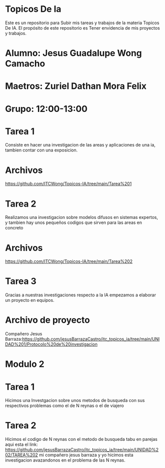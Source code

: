 # Topicos De Ia

Este es un repositorio para Subir mis tareas y trabajos de la materia Topicos De IA. El propósito de este repositorio es Tener envidencia de mis proyectos y trabajos.

# Alumno: Jesus Guadalupe Wong Camacho
# Maetros: Zuriel Dathan Mora Felix
# Grupo: 12:00-13:00

# Tarea 1
Consiste en hacer una investigacion de las areas y aplicaciones de una ia, tambien contar con una exposicion.
# Archivos
https://github.com/ITCWong/Topicos-IA/tree/main/Tarea%201


# Tarea 2
Realizamos una investigacion sobre modelos difusos en sistemas expertos, y tambien hay unos pequeños codigos que sirven para las areas en concreto
# Archivos
https://github.com/ITCWong/Topicos-IA/tree/main/Tarea%202

# Tarea 3
Gracias a nuestras investigaciones respecto a la IA empezamos a elaborar un proyecto en equipos.
# Archivo de proyecto
Compañero Jesus Barraza:https://github.com/jesusBarrazaCastro/itc_topicos_ia/tree/main/UNIDAD%201/Protocolo%20de%20investigacion

# Modulo 2

# Tarea 1
Hicimos una Investgacion sobre unos metodos de busqueda con sus respectivos problemas como el de N reynas o el de viajero

# Tarea 2
Hicimos el codigo de N reynas con el metodo de busqueda tabu en parejas aqui esta el link: https://github.com/jesusBarrazaCastro/itc_topicos_ia/tree/main/UNIDAD%202/TAREA%202
mi compañero jesus barraza y yo hicimos esta investigacion avazandonos en el problema de las N reynas.
